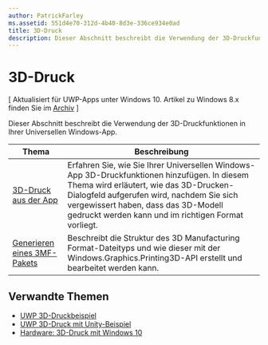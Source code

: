 ```yaml
---
author: PatrickFarley
ms.assetid: 551d4e70-312d-4b40-8d3e-336ce934e0ad
title: 3D-Druck
description: Dieser Abschnitt beschreibt die Verwendung der 3D-Druckfunktionen in Ihrer Universellen Windows-App.
---
```

# 3D-Druck

\[ Aktualisiert für UWP-Apps unter Windows 10. Artikel zu Windows 8.x finden Sie im [Archiv](http://go.microsoft.com/fwlink/p/?linkid=619132) \]

Dieser Abschnitt beschreibt die Verwendung der 3D-Druckfunktionen in Ihrer Universellen Windows-App.

| Thema | Beschreibung | 
|-------|-------------|
| [3D-Druck aus der App](3d-print-from-app.md) | Erfahren Sie, wie Sie Ihrer Universellen Windows-App 3D-Druckfunktionen hinzufügen. In diesem Thema wird erläutert, wie das 3D-Drucken-Dialogfeld aufgerufen wird, nachdem Sie sich vergewissert haben, dass das 3D-Modell gedruckt werden kann und im richtigen Format vorliegt. |
| [Generieren eines 3MF-Pakets](generate-3mf.md) | Beschreibt die Struktur des 3D Manufacturing Format-Dateityps und wie dieser mit der Windows.Graphics.Printing3D-API erstellt und bearbeitet werden kann. |

## Verwandte Themen

* [UWP 3D-Druckbeispiel](https://github.com/Microsoft/Windows-universal-samples/tree/master/Samples/3DPrinting)
* [UWP 3D-Druck mit Unity-Beispiel](https://github.com/Microsoft/Windows-universal-samples/tree/master/Samples/3DPrintingFromUnity)
* [Hardware: 3D-Druck mit Windows 10](https://msdn.microsoft.com/en-us/windows/hardware/bg183398.aspx)
 



<!--HONumber=May16_HO2-->


